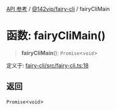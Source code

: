 [API 参考](../../../packages.md) / [@142vip/fairy-cli](../index.md) / fairyCliMain

# 函数: fairyCliMain()

> **fairyCliMain**(): `Promise`\<`void`\>

定义于: [fairy-cli/src/fairy-cli.ts:18](https://github.com/142vip/core-x/blob/293ce1057e8ca17514533d1e98d7acd05ef45b34/packages/fairy-cli/src/fairy-cli.ts#L18)

## 返回

`Promise`\<`void`\>
